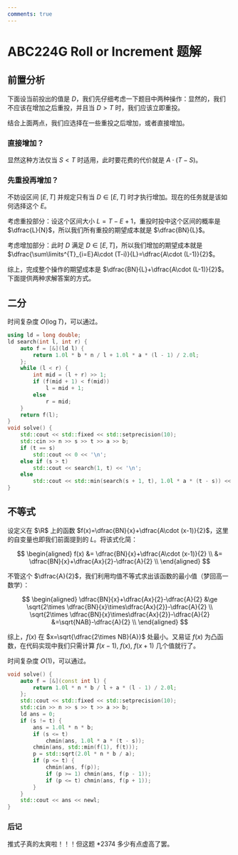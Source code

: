 ```yaml
---
comments: true
---
```


# ABC224G Roll or Increment 题解

## 前置分析

下面设当前投出的值是 $D$，我们先仔细考虑一下题目中两种操作：显然的，我们不应该在增加之后重投，并且当 $D>T$ 时，我们应该立即重投。

结合上面两点，我们应选择在一些重投之后增加，或者直接增加。

### 直接增加？

显然这种方法仅当 $S<T$ 时适用，此时要花费的代价就是 $A\cdot(T-S)$。

### 先重投再增加？

不妨设区间 $[E, T]$ 并规定只有当 $D\in [E, T]$ 时才执行增加。现在的任务就是该如何选择这个 $E$。

考虑重投部分：设这个区间大小 $L=T-E+1$，重投时投中这个区间的概率是 $\dfrac{L}{N}$，所以我们所有重投的期望成本就是 $\dfrac{BN}{L}$。

考虑增加部分：此时 $D$ 满足 $D\in [E, T]$，所以我们增加的期望成本就是 $\dfrac{\sum\limits^{T}_{i=E}A\cdot (T-i)}{L}=\dfrac{A\cdot (L-1)}{2}$。

综上，完成整个操作的期望成本是 $\dfrac{BN}{L}+\dfrac{A\cdot (L-1)}{2}$。下面提供两种求解答案的方式。

## 二分

时间复杂度 $O(\log T)$，可以通过。

``` cpp
using ld = long double;
ld search(int l, int r) {
    auto f = [&](ld l) {
        return 1.0l * b * n / l + 1.0l * a * (l - 1) / 2.0l;
    };
    while (l < r) {
        int mid = (l + r) >> 1;
        if (f(mid + 1) < f(mid))
            l = mid + 1;
        else
            r = mid;
    }
    return f(l);
}
void solve() {
    std::cout << std::fixed << std::setprecision(10);
    std::cin >> n >> s >> t >> a >> b;
    if (t == s)
        std::cout << 0 << '\n';
    else if (s > t)
        std::cout << search(1, t) << '\n';
    else
        std::cout << std::min(search(s + 1, t), 1.0l * a * (t - s)) << '\n';
}
```

## 不等式

设定义在 $\R$ 上的函数 $f(x)=\dfrac{BN}{x}+\dfrac{A\cdot (x-1)}{2}$，这里的自变量也即我们前面提到的 $L$。将该式化简：

$$
\begin{aligned}
f(x) &= \dfrac{BN}{x}+\dfrac{A\cdot (x-1)}{2} \\
&= \dfrac{BN}{x}+\dfrac{Ax}{2}-\dfrac{A}{2} \\
\end{aligned}
$$

不管这个 $\dfrac{A}{2}$，我们利用均值不等式求出该函数的最小值（梦回高一数学）：

$$
\begin{aligned}
\dfrac{BN}{x}+\dfrac{Ax}{2}-\dfrac{A}{2} &\ge \sqrt{2\times \dfrac{BN}{x}\times\dfrac{Ax}{2}}-\dfrac{A}{2} \\
\sqrt{2\times \dfrac{BN}{x}\times\dfrac{Ax}{2}}-\dfrac{A}{2} &=\sqrt{NAB}-\dfrac{A}{2} \\
\end{aligned}
$$

综上，$f(x)$ 在 $x=\sqrt{\dfrac{2\times NB}{A}}$ 处最小。又易证 $f(x)$ 为凸函数，在代码实现中我们只需计算 $f(x-1),\ f(x),\ f(x+1)$ 几个值就行了。

时间复杂度 $O(1)$，可以通过。

``` cpp
void solve() {
    auto f = [&](const int l) {
        return 1.0l * n * b / l + a * (l - 1) / 2.0l;
    };
    std::cout << std::fixed << std::setprecision(10);
    std::cin >> n >> s >> t >> a >> b;
    ld ans = 0;
    if (s != t) {
        ans = 1.0l * n * b;
        if (s <= t)
            chmin(ans, 1.0l * a * (t - s));
        chmin(ans, std::min(f(1), f(t)));
        p = std::sqrt(2.0l * n * b / a);
        if (p <= t) {
            chmin(ans, f(p));
            if (p >= 1) chmin(ans, f(p - 1));
            if (p <= t) chmin(ans, f(p + 1));
        }
    }
    std::cout << ans << newl;
}
```

### 后记

推式子真的太爽啦！！！但这题 *2374 多少有点虚高了罢。